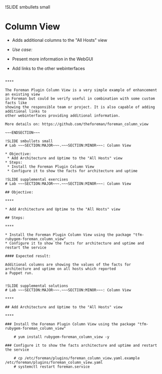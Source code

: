 !SLIDE smbullets small
# Column View

* Adds additional columns to the "All Hosts" view

* _Use case:_ 
 * Present more information in the WebGUI
 * Add links to the other webinterfaces

~~~SECTION:handouts~~~

****

The Foreman Plugin Column View is a very simple example of enhancement an existing view
in Foreman but could be verify useful in combination with some custom facts like
showing the responsible team or project. It is also capable of adding additional links to
other webinterfaces providing additional information.

More details on: https://github.com/theforeman/foreman_column_view

~~~ENDSECTION~~~

!SLIDE smbullets small
# Lab ~~~SECTION:MAJOR~~~.~~~SECTION:MINOR~~~: Column View

* Objective:
 * Add Architecture and Uptime to the "All Hosts" view
* Steps:
 * Install the Foreman Plugin Column View
 * Configure it to show the facts for architecture and uptime

!SLIDE supplemental exercises
# Lab ~~~SECTION:MAJOR~~~.~~~SECTION:MINOR~~~: Column View

## Objective:

****

* Add Architecture and Uptime to the "All Hosts" view

## Steps:

****

* Install the Foreman Plugin Column View using the package "tfm-rubygem-foreman_column_view"
* Configure it to show the facts for architecture and uptime and restart the service

#### Expected result:

Additional columns are showing the values of the facts for architecture and uptime on all hosts which reported
a Puppet run.


!SLIDE supplemental solutions
# Lab ~~~SECTION:MAJOR~~~.~~~SECTION:MINOR~~~: Column View

****

## Add Architecture and Uptime to the "All Hosts" view

****

### Install the Foreman Plugin Column View using the package "tfm-rubygem-foreman_column_view"

    # yum install rubygem-foreman_column_view -y

### Configure it to show the facts architecture and uptime and restart the service

    # cp /etc/foreman/plugins/foreman_column_view.yaml.example /etc/foreman/plugins/foreman_column_view.yaml
    # systemctl restart foreman.service

